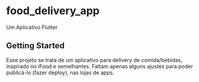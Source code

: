 # food_delivery_app

Um Aplicativo Flutter

## Getting Started

Esse projeto se trata de um aplicativo para delivery de comida/bebidas, inspirado no iFood e semelhantes. Faltam apenas alguns ajustes para poder publicá-lo (fazer deploy), nas lojas de apps.
